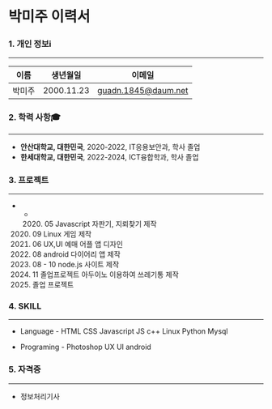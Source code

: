 # 박미주 이력서

### 1. 개인 정보ℹ️
***
이름 | 생년월일 | 이메일
--- | --- | --- |
박미주 | 2000.11.23 | guadn.1845@daum.net

### 2. 학력 사항🎓
***
* **안산대학교, 대한민국**, 2020-2022, IT응용보안과, 학사 졸업
* **한세대학교, 대한민국**, 2022-2024, ICT융합학과, 학사 졸업

### 3. 프로젝트
***
* -  2020. 05 Javascript 자판기, 지뢰찾기 제작
  2020. 09 Linux 게임 제작
  2021. 06 UX,UI 예매 어플 앱 디자인 
  2021. 08 android 다이어리 앱 제작
  2021. 08 - 10 node.js 사이트 제작
  2021. 11 졸업프로젝트 아두이노 이용하여 쓰레기통 제작
  2023. 졸업 프로젝트 

### 4. SKILL 
***
* Language -
  HTML CSS Javascript JS c++ Linux Python Mysql

* Programing - 
  Photoshop UX UI android 

### 5. 자격증
***
* 정보처리기사
